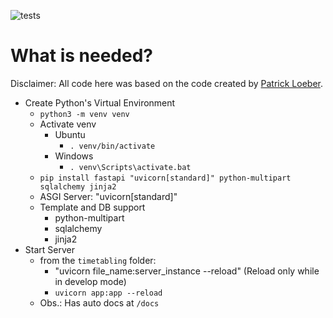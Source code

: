 ![tests](https://github.com/jvfd3/UENF-timetabling/actions/workflows/python_tests.yml/badge.svg)

# What is needed?

Disclaimer: All code here was based on the code created by [Patrick Loeber][LinkYouTube].

[LinkYouTube]: https://youtu.be/3vfum74ggHE

- Create Python's Virtual Environment
  - `python3 -m venv venv`
  - Activate venv
    - Ubuntu
      - `. venv/bin/activate`
    - Windows
      - `. venv\Scripts\activate.bat`
  - `pip install fastapi "uvicorn[standard]" python-multipart sqlalchemy jinja2`
  - ASGI Server: "uvicorn[standard]"
  - Template and DB support
    - python-multipart
    - sqlalchemy
    - jinja2
- Start Server
  - from the `timetabling` folder:
    - "uvicorn file_name:server_instance --reload" (Reload only while in develop mode)
    - `uvicorn app:app --reload`
  - Obs.: Has auto docs at `/docs`
